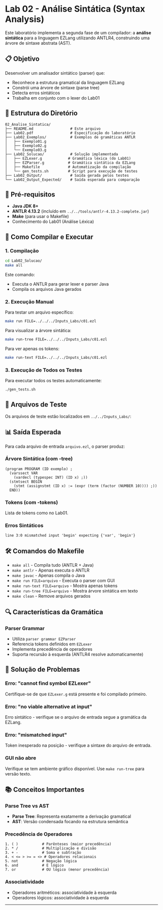 # Lab 02 - Análise Sintática (Syntax Analysis)

Este laboratório implementa a segunda fase de um compilador: a **análise sintática** para a linguagem EZLang utilizando ANTLR4, construindo uma árvore de sintaxe abstrata (AST).

## 📋 Objetivo

Desenvolver um analisador sintático (parser) que:
- Reconhece a estrutura gramatical da linguagem EZLang
- Constrói uma árvore de sintaxe (parse tree)
- Detecta erros sintáticos
- Trabalha em conjunto com o lexer do Lab01

## 📁 Estrutura do Diretório

```
02_Analise_Sintatica/
├── README.md                 # Este arquivo
├── Lab02.pdf                 # Especificação do laboratório
├── Lab02_Exemplos/           # Exemplos de gramáticas ANTLR
│   ├── Exemplo01.g
│   ├── Exemplo02.g
│   └── Exemplo03.g
├── Lab02_Solucao/            # Solução implementada
│   ├── EZLexer.g            # Gramática léxica (do Lab01)
│   ├── EZParser.g           # Gramática sintática da EZLang
│   ├── Makefile             # Automatização da compilação
│   └── gen_tests.sh         # Script para execução de testes
├── Lab02_Output/             # Saída gerada pelos testes
└── Lab02_Output_Expected/    # Saída esperada para comparação
```

## 🔧 Pré-requisitos

- **Java JDK 8+**
- **ANTLR 4.13.2** (incluído em `../../tools/antlr-4.13.2-complete.jar`)
- **Make** (para usar o Makefile)
- Conhecimento do Lab01 (Análise Léxica)

## 🚀 Como Compilar e Executar

### 1. Compilação

```bash
cd Lab02_Solucao/
make all
```

Este comando:
- Executa o ANTLR para gerar lexer e parser Java
- Compila os arquivos Java gerados

### 2. Execução Manual

Para testar um arquivo específico:

```bash
make run FILE=../../../Inputs_Labs/c01.ezl
```

Para visualizar a árvore sintática:

```bash
make run-tree FILE=../../../Inputs_Labs/c01.ezl
```

Para ver apenas os tokens:

```bash
make run-text FILE=../../../Inputs_Labs/c01.ezl
```

### 3. Execução de Todos os Testes

Para executar todos os testes automaticamente:

```bash
./gen_tests.sh
```

## 🧪 Arquivos de Teste

Os arquivos de teste estão localizados em `../../Inputs_Labs/`:

## 📊 Saída Esperada

Para cada arquivo de entrada `arquivo.ezl`, o parser produz:

### Árvore Sintática (com -tree)
```
(program PROGRAM (ID exemplo) ; 
  (varssect VAR 
    (vardecl (typespec INT) (ID x) ;)) 
  (stmtsect BEGIN 
    (stmt (assignstmt (ID x) := (expr (term (factor (NUMBER 10)))) ;)) 
  END))
```

### Tokens (com -tokens)
Lista de tokens como no Lab01.

### Erros Sintáticos
```
line 3:0 mismatched input 'begin' expecting {'var', 'begin'}
```

## 🛠️ Comandos do Makefile

- `make all` - Compila tudo (ANTLR + Java)
- `make antlr` - Apenas executa o ANTLR
- `make javac` - Apenas compila o Java
- `make run FILE=arquivo` - Executa o parser com GUI
- `make run-text FILE=arquivo` - Mostra apenas tokens
- `make run-tree FILE=arquivo` - Mostra árvore sintática em texto
- `make clean` - Remove arquivos gerados

## 🔍 Características da Gramática

### Parser Grammar
- Utiliza `parser grammar EZParser`
- Referencia tokens definidos em `EZLexer`
- Implementa precedência de operadores
- Suporta recursão à esquerda (ANTLR4 resolve automaticamente)

## 🐛 Solução de Problemas

### Erro: "cannot find symbol EZLexer"
Certifique-se de que `EZLexer.g` está presente e foi compilado primeiro.

### Erro: "no viable alternative at input"
Erro sintático - verifique se o arquivo de entrada segue a gramática da EZLang.

### Erro: "mismatched input"
Token inesperado na posição - verifique a sintaxe do arquivo de entrada.

### GUI não abre
Verifique se tem ambiente gráfico disponível. Use `make run-tree` para versão texto.

## 📚 Conceitos Importantes

### Parse Tree vs AST
- **Parse Tree**: Representa exatamente a derivação gramatical
- **AST**: Versão condensada focando na estrutura semântica

### Precedência de Operadores
```
1. ( )           # Parênteses (maior precedência)
2. * /           # Multiplicação e divisão
3. + -           # Soma e subtração
4. < <= > >= = <> # Operadores relacionais
5. not           # Negação lógica
6. and           # E lógico
7. or            # OU lógico (menor precedência)
```

### Associatividade
- Operadores aritméticos: associatividade à esquerda
- Operadores lógicos: associatividade à esquerda

---
